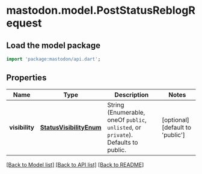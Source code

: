 # mastodon.model.PostStatusReblogRequest

## Load the model package
```dart
import 'package:mastodon/api.dart';
```

## Properties
Name | Type | Description | Notes
------------ | ------------- | ------------- | -------------
**visibility** | [**StatusVisibilityEnum**](StatusVisibilityEnum.md) | String (Enumerable, oneOf `public`, `unlisted`, or `private`). Defaults to public. | [optional] [default to 'public']

[[Back to Model list]](../README.md#documentation-for-models) [[Back to API list]](../README.md#documentation-for-api-endpoints) [[Back to README]](../README.md)


